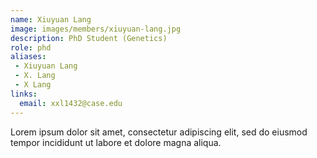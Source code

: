 ```yaml
---
name: Xiuyuan Lang
image: images/members/xiuyuan-lang.jpg
description: PhD Student (Genetics)
role: phd
aliases:
 - Xiuyuan Lang
 - X. Lang
 - X Lang
links:
  email: xxl1432@case.edu
---
```


Lorem ipsum dolor sit amet, consectetur adipiscing elit, sed do eiusmod tempor incididunt ut labore et dolore magna aliqua.
